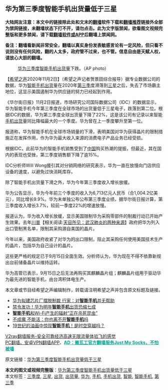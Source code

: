  <h2>华为第三季度智能手机出货量低于三星</h2> <p class="notice"><b>大陆网友注意：本文中的链接除此处和文末的<a href="https://github.com/bannedbook/fanqiang" >翻墙</a>软件下载和<a href="https://github.com/killgcd/justmysocks/blob/master/README.md">翻墙推荐</a>链接外全部为禁网链接，未翻墙状态下打不开，请勿点击。此为文字版禁闻，欲看图文视频完整版和更多禁闻，请下载<a href="https://github.com/bannedbook/fanqiang">翻墙软件或APP</a>后翻墙上禁闻网。</p><p>备注：翻墙看新闻非常安全，翻墙以真实身份发表敏感言论有一定风险，但只看不说则没有任何风险，翻的人太多，政府管不过来，也不管。信息自由是天赋人权，请放心大胆的翻墙。</b></p>  <div class="entry"> <figure><figcaption><a href="https://www.bannedbook.org/bnews/tag/%e5%8d%8e%e4%b8%ba/" class="st_tag internal_tag" rel="tag" title="标签 华为 下的日志">华为</a><a href="https://www.bannedbook.org/bnews/tag/%E4%B8%89%E5%AD%A3%E5%BA%A6/" class="st_tag internal_tag" rel="tag" title="标签 三季度 下的日志">三季度</a><a href="https://www.bannedbook.org/bnews/tag/%E6%99%BA%E8%83%BD/" class="st_tag internal_tag" rel="tag" title="标签 智能 下的日志">智能</a><a href="https://www.bannedbook.org/bnews/tag/%e6%89%8b%e6%9c%ba/" class="st_tag internal_tag" rel="tag" title="标签 手机 下的日志">手机</a><a href="https://www.bannedbook.org/bnews/tag/%E5%87%BA%E8%B4%A7%E9%87%8F/" class="st_tag internal_tag" rel="tag" title="标签 出货量 下的日志">出货量</a>下跌。（AP photo）</figcaption></figure> <p>【<span class='wp_keywordlink_affiliate'><a href="https://www.soundofhope.org" title="希望之声" target="_blank">希望之声</a></span>2020年11月2日】（希望之声记者贺景田综合报导）据专业数据公司的数据，华为<a href="https://www.bannedbook.org/bnews/tag/%e6%99%ba%e8%83%bd%e6%89%8b%e6%9c%ba/" class="st_tag internal_tag" rel="tag" title="标签 智能手机 下的日志">智能手机</a><a href="https://www.bannedbook.org/bnews/tag/%E5%87%BA%E8%B4%A7/" class="st_tag internal_tag" rel="tag" title="标签 出货 下的日志">出货</a>量在2020年<a href="https://www.bannedbook.org/bnews/tag/%E7%AC%AC%E4%B8%89%E5%AD%A3/" class="st_tag internal_tag" rel="tag" title="标签 第三季 下的日志">第三季</a>度滑落到<a href="https://www.bannedbook.org/bnews/tag/%e4%b8%89%e6%98%9f/" class="st_tag internal_tag" rel="tag" title="标签 三星 下的日志">三星</a>之后，失去了市场霸主地位，这显示美国遏制华为供应链的努力已经起到作用。</p> <p>《华尔街日报》11月2日报道，市场研究公司国际数据公司（IDC）的数据显示，华为智能手机今年第三季度在全球市场的出货量低于三星电子，跌落到第二位。根据IDC的数据，华为第三季度全球出货量下降了22%，这是该公司有记录以来智能<a href="https://www.bannedbook.org/bnews/tag/%E6%89%8B%E6%9C%BA%E5%87%BA%E8%B4%A7/" class="st_tag internal_tag" rel="tag" title="标签 手机出货 下的日志">手机出货</a>量同比降幅最大的一个季度。华为曾在上一季度攀升至第一位。</p> <p>报道称，华为智能手机在全球市场销量的下滑，表明美国对华为获得晶片的限制措施正在发挥作用，作为华为最大收入来源的消费电子产品业务已经受损。</p> <p>根据IDC，此前华为的智能手机销售受到了<span class='wp_keywordlink_affiliate'><a href="https://www.bannedbook.org/" title="中国" target="_blank">中国</a></span>购买热潮的提振，但最近，其在国内的表现也受挫，第三季度销售额下降了逾15%。</p>  <p>IDC分析师Will Wong援引其对分销网络的研究表示，华为一直在放慢向门店供应设备的速度，以避免过快消耗库存。</p> <p>除了智能手机出货量下滑之外，华为今年第三季度收入增长放缓。</p> <p>华为公告显示，华为今年前三个季度的收入为6,713亿元人民币（合1,004.2亿美元），同比增长9.9%。华为未单独公布公布第三季度业绩，据华尔街日报计算，第三季度收入增长3.7%，较前一季度22%的增速放慢。</p> <p>报道认为，华为收入增长放缓，显示美国限制华为采购零部件的制裁行动已开始产生效果。去年<span class='wp_keywordlink'><a href="https://www.bannedbook.org/bnews/comments/20200816/1381118.html" title="天目所见：川普将再赢总统大选 共和党掌参众两院" target="_blank">川普</a></span>【相关阅读:<a href='https://www.bannedbook.org/bnews/comments/20200816/1381123.html' target='_blank'>天目所见：武汉肺炎的两种来源</a>】政府把华为列入出口管制黑名单，限制其采购源自美国的晶片。</p>  <p>今年以来，美国政府收紧了对华为的出口限制，阻止其采购任何使用美国技术生产的晶片，包括华为自己设计的晶片。</p> <p>这些更严格的规定已于9月15日全面生效。分析师认为，华为现在不得不依靠新规出台前储备晶片以维持运转。</p> <p>华为高管已表示，9月15日之后无法再购买其麒麟晶片组；麒麟晶片组用于驱动华为最先进的智能手机，由台湾积体电生产。</p> <p>本文章或节目经希望之声编辑制作，转载请注明希望之声并包含原文标题及链接。</p>  <ul class='op-related-articles' title='相关阅读'> <li><a href='https://www.bannedbook.org/bnews/headline/20201103/1424617.html' target='_blank'>华为拟建芯片厂摆脱制裁 行家：对<b>智能手机</b>并无帮助</a></li> <li><a href='https://www.bannedbook.org/bnews/finance/20200929/1404845.html' target='_blank'>禁令发功！华为明年<b>智能手机</b>出货恐缩七成</a></li> <li><a href='https://www.bannedbook.org/bnews/comments/20200926/1403520.html' target='_blank'><b>智能手机</b>和Wi-Fi产生的辐射“正在杀死昆虫”</a></li> <li><a href='https://www.bannedbook.org/bnews/comments/20200830/1388078.html' target='_blank'>不成魔 不能活：你也离不开<b>智能手机</b>吗</a></li> <li><a href='https://www.bannedbook.org/bnews/comments/20200827/1386832.html' target='_blank'>19世纪的油画中惊现<b>智能手机</b>！是时空穿越吗？</a></li> </ul> <p class="texttj"> <a href="https://www.bannedbook.org/forum23/topic22702.html" target="_blank">V2ray翻墙服务-安全可靠经济高速无限流量体验飞的感觉</a><br/> <a href="https://github.com/bannedbook/fanqiang/wiki/%E7%A6%81%E9%97%BB%E7%BD%91%E5%AE%89%E5%8D%93%E7%BF%BB%E5%A2%99%E6%96%B0%E9%97%BBAPP" target="_blank">PC翻墙、安卓VPN翻墙APP</a>、<span onclick="window.open('https://github.com/killgcd/justmysocks/blob/master/README.md')" style="font-weight:bold;color:#00A191;cursor:pointer;text-decoration:underline;outline:none">AD：搬瓦工官方翻墙服务Just My Socks，不怕被墙</span></p><p>原文链接：<a class="src_link"  href="https://www.soundofhope.org/post/438649" target="_blank">华为第三季度智能手机出货量低于三星</a></p><a name='sharetosocial'></a>       <div><b>本文的图文或视频完整版</b>：<a href='https://www.bannedbook.org/bnews/comments/20201103/1424670.html'>华为第三季度智能手机出货量低于三星</a></div>  </div><!--END ENTRY--> <div class="postfooter"> <div>本文标签：<a href="https://www.bannedbook.org/bnews/tag/%E4%B8%89%E5%AD%A3%E5%BA%A6/" rel="tag">三季度</a>, <a href="https://www.bannedbook.org/bnews/tag/%e4%b8%89%e6%98%9f/" rel="tag">三星</a>, <a href="https://www.bannedbook.org/bnews/tag/%E5%87%BA%E8%B4%A7/" rel="tag">出货</a>, <a href="https://www.bannedbook.org/bnews/tag/%E5%87%BA%E8%B4%A7%E9%87%8F/" rel="tag">出货量</a>, <a href="https://www.bannedbook.org/bnews/tag/%e5%8d%8e%e4%b8%ba/" rel="tag">华为</a>, <a href="https://www.bannedbook.org/bnews/tag/%e6%89%8b%e6%9c%ba/" rel="tag">手机</a>, <a href="https://www.bannedbook.org/bnews/tag/%E6%89%8B%E6%9C%BA%E5%87%BA%E8%B4%A7/" rel="tag">手机出货</a>, <a href="https://www.bannedbook.org/bnews/tag/%E6%99%BA%E8%83%BD/" rel="tag">智能</a>, <a href="https://www.bannedbook.org/bnews/tag/%e6%99%ba%e8%83%bd%e6%89%8b%e6%9c%ba/" rel="tag">智能手机</a>, <a href="https://www.bannedbook.org/bnews/tag/%E7%AC%AC%E4%B8%89%E5%AD%A3/" rel="tag">第三季</a></div>  </div><!--END POSTFOOTER--> 